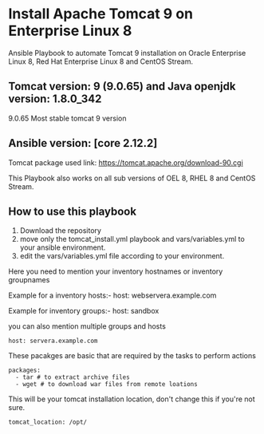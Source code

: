 # Install Apache Tomcat 9 on Enterprise Linux 8

Ansible Playbook to automate Tomcat 9 installation on Oracle Enterprise Linux 8, Red Hat Enterprise Linux 8 and CentOS Stream.

## Tomcat version: 9 (9.0.65) and Java openjdk version: 1.8.0_342

  9.0.65 Most stable tomcat 9 version
  
## Ansible version: [core 2.12.2]

Tomcat package used link: https://tomcat.apache.org/download-90.cgi

This Playbook also works on all sub versions of OEL 8, RHEL 8 and CentOS Stream.

## How to use this playbook
1. Download the repository
2. move only the tomcat_install.yml playbook and vars/variables.yml to your ansible environment.
3. edit the vars/variables.yml file according to your environment.

  Here you need to mention your inventory hostnames or inventory groupnames
  
  Example for a inventory hosts:- host: webservera.example.com
  
  Example for inventory groups:- host: sandbox
  
  you can also mention multiple groups and hosts
   
    host: servera.example.com
    
  These pacakges are basic that are required by the tasks to perform actions
   
    packages:
      - tar # to extract archive files
      - wget # to download war files from remote loations
      
   This will be your tomcat installation location, don't change this if you're not sure.
   
    tomcat_location: /opt/
